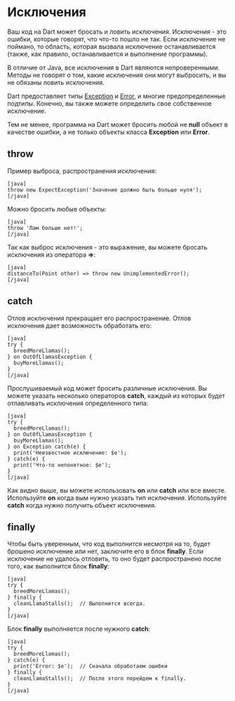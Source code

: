 # Исключения

Ваш код на Dart может бросать и ловить исключения. Исключения - это ошибки, которые говорят, что что-то пошло не так. Если исключение не поймано, то область, которая вызвала исключение останавливается (также, как правило, останавливается и выполнение программы).

В отличие от Java, все исключения в Dart являются непроверенными. Методы не говорят о том, какие исключения они могут выбросить, и вы не обязаны ловить исключения.

Dart предоставляет типы [Exception](http://api.dartlang.org/dart_core/Exception.html) и [Error](http://api.dartlang.org/docs/continuous/dart_core/Error.html), и многие предопределенные подтипы. Конечно, вы также можете определить свое собственное исключение. 

Тем не менее, программа на Dart может бросить любой не **null** объект в качестве ошибки, а не только объекты класса **Exception** или  **Error**.

## throw

Пример выброса, распространения исключения:

```
[java]
throw new ExpectException('Значение должно быть больше нуля');
[/java]
```

Можно бросить любые объекты:

```
[java]
throw 'Лам больше нет!';
[/java]
```

Так как выброс исключения - это выражение, вы можете бросать исключения из оператора **=>**:

```
[java]
distanceTo(Point other) => throw new UnimplementedError();
[/java]
```

## catch

Отлов исключения прекращает его распространение. Отлов исключения дает возможность обработать его:

```
[java]
try {
  breedMoreLlamas();
} on OutOfLlamasException {
  buyMoreLlamas();
}
[/java]
```

Прослушиваемый код может бросить различные исключения. Вы можете указать несколько операторов **catch**, каждый из которых будет отлавливать исключения определенного типа:

```
[java]
try {
  breedMoreLlamas();
} on OutOfLlamasException {
  buyMoreLlamas();
} on Exception catch(e) {
  print('Неизвестное исключение: $e');
} catch(e) {
  print('Что-то непонятное: $e');
}
[/java]
```

Как видно выше, вы можете использовать **on** или **catch** или все вместе. Используйте **on** когда вым нужно указать тип исключения. Используйте **catch** когда нужно получить объект исключения.

## finally

Чтобы быть уверенным, что код выполнится несмотря на то, будет брошено исключение или нет, заключите его в блок **finally**. Если исключение не удалось отловить, то оно будет распространено после того, как выполнится блок **finally**:

```
[java]
try {
  breedMoreLlamas();
} finally {
  cleanLlamaStalls();  // Выполнится всегда.
}
[/java]
```

Блок **finally** выполняется после нужного **catch**:

```
[java]
try {
  breedMoreLlamas();
} catch(e) {
  print('Error: $e');  // Сначала обработаем ошибки
} finally {
  cleanLlamaStalls();  // После этого перейдем к finally.
}
[/java]
```
